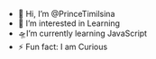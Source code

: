 - 👋 Hi, I’m @PrinceTimilsina
- 👀 I’m interested in Learning
- 🛸I’m currently learning JavaScript
- ⚡ Fun fact: I am Curious
<!---
PrinceTimilsina/PrinceTimilsina is a ✨ special ✨ repository because its `README.md` (this file) appears on your GitHub profile.
You can click the Preview link to take a look at your changes.
--->

